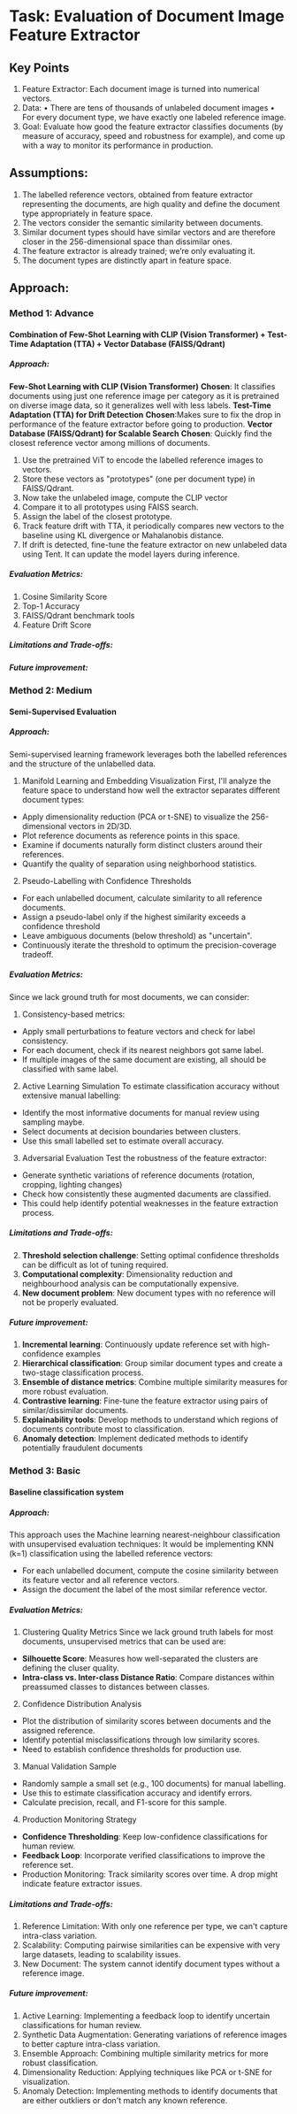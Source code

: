 # Task: Evaluation of Document Image Feature Extractor
## Key Points
1.	Feature Extractor: Each document image is turned into numerical vectors.
2.	Data:
    •	There are tens of thousands of unlabeled document images
    •	For every document type, we have exactly one labeled reference image.
3.	Goal: Evaluate how good the feature extractor classifies documents (by measure of accuracy, speed and robustness for example), and come up with a way to monitor its performance in production.

## Assumptions:
1.	The labelled reference vectors, obtained from feature extractor representing the documents, are high quality and define the document type appropriately in feature space.
2.	The vectors consider the semantic similarity between documents.
3.	Similar document types should have similar vectors and are therefore closer in the 256-dimensional space than dissimilar ones.
4.	The feature extractor is already trained; we’re only evaluating it.
5.	The document types are distinctly apart in feature space. 

## Approach:

### Method 1: Advance
#### Combination of Few-Shot Learning with CLIP (Vision Transformer) + Test-Time Adaptation (TTA) + Vector Database (FAISS/Qdrant)

##### Approach:
**Few-Shot Learning with CLIP (Vision Transformer)**
**Chosen**: It classifies documents using just one reference image per category as it is pretrained on diverse image data, so it generalizes well with less labels.
**Test-Time Adaptation (TTA) for Drift Detection**
**Chosen**:Makes sure to fix the drop in performance of the feature extractor before going to production.
**Vector Database (FAISS/Qdrant) for Scalable Search**
**Chosen**: Quickly find the closest reference vector among millions of documents.

1. Use the pretrained ViT to encode the labelled reference images to vectors.
2. Store these vectors as "prototypes" (one per document type) in FAISS/Qdrant.
3. Now take the unlabeled image, compute the CLIP vector
4. Compare it to all prototypes using FAISS search.
5. Assign the label of the closest prototype.
6. Track feature drift with TTA, it periodically compares new vectors to the baseline using KL divergence or Mahalanobis distance.
7. If drift is detected, fine-tune the feature extractor on new unlabeled data using Tent. It can update the model layers during inference. 

##### Evaluation Metrics:

1. Cosine Similarity Score
2. Top-1 Accuracy
3. FAISS/Qdrant benchmark tools
4. Feature Drift Score 

##### Limitations and Trade-offs:
##### Future improvement:

### Method 2: Medium
#### Semi-Supervised Evaluation
##### Approach:
Semi-supervised learning framework leverages both the labelled references and the structure of the unlabelled data.
1. Manifold Learning and Embedding Visualization
First, I'll analyze the feature space to understand how well the extractor separates different document types:
- Apply dimensionality reduction (PCA or t-SNE) to visualize the 256-dimensional vectors in 2D/3D.
- Plot reference documents as reference points in this space.
- Examine if documents naturally form distinct clusters around their references.
- Quantify the quality of separation using neighborhood statistics.

2. Pseudo-Labelling with Confidence Thresholds
- For each unlabelled document, calculate similarity to all reference documents.
- Assign a pseudo-label only if the highest similarity exceeds a confidence threshold
- Leave ambiguous documents (below threshold) as "uncertain".
- Continuously iterate the threshold to optimum the precision-coverage tradeoff.

##### Evaluation Metrics:
Since we lack ground truth for most documents, we can consider:
1. Consistency-based metrics:
- Apply small perturbations to feature vectors and check for label consistency.
- For each document, check if its nearest neighbors got same label.
- If multiple images of the same document are existing, all should be classified with same label.

2. Active Learning Simulation
To estimate classification accuracy without extensive manual labelling:
- Identify the most informative documents for manual review using sampling maybe.
- Select documents at decision boundaries between clusters.
- Use this small labelled set to estimate overall accuracy.

3. Adversarial Evaluation
Test the robustness of the feature extractor:
- Generate synthetic variations of reference documents (rotation, cropping, lighting changes)
- Check how consistently these augmented dacuments are classified.
- This could help identify potential weaknesses in the feature extraction process.


##### Limitations and Trade-offs:
2.	**Threshold selection challenge**: Setting optimal confidence thresholds can be difficult as lot of tuning required.
3.	**Computational complexity**: Dimensionality reduction and neighbourhood analysis can be computationally expensive.
4.	**New document problem**: New document types with no reference will not be properly evaluated.
   
##### Future improvement:
1.	**Incremental learning**: Continuously update reference set with high-confidence examples
2.	**Hierarchical classification**: Group similar document types and create a two-stage classification process.
3.	**Ensemble of distance metrics**: Combine multiple similarity measures for more robust evaluation.
4.	**Contrastive learning**: Fine-tune the feature extractor using pairs of similar/dissimilar documents.
5.	**Explainability tools**: Develop methods to understand which regions of documents contribute most to classification.
6.	**Anomaly detection**: Implement dedicated methods to identify potentially fraudulent documents


### Method 3: Basic
#### Baseline classification system
##### Approach:
This approach uses the Machine learning nearest-neighbour classification with unsupervised evaluation techniques:
It would be implementing KNN (k=1) classification using the labelled reference vectors:
- For each unlabelled document, compute the cosine similarity between its feature vector and all reference vectors.
- Assign the document the label of the most similar reference vector.

##### Evaluation Metrics:
1. Clustering Quality Metrics
Since we lack ground truth labels for most documents, unsupervised metrics that can be used are:
- **Silhouette Score**: Measures how well-separated the clusters are defining the cluser quality.
- **Intra-class vs. Inter-class Distance Ratio**: Compare distances within preassumed classes to distances between classes.

2. Confidence Distribution Analysis
- Plot the distribution of similarity scores between documents and the assigned reference.
- Identify potential misclassifications through low similarity scores.
- Need to establish confidence thresholds for production use.

3. Manual Validation Sample
- Randomly sample a small set (e.g., 100 documents) for manual labelling.
- Use this to estimate classification accuracy and identify errors.
- Calculate precision, recall, and F1-score for this sample.

4. Production Monitoring Strategy
- **Confidence Thresholding**: Keep low-confidence classifications for human review.
- **Feedback Loop**: Incorporate verified classifications to improve the reference set.
- Production Monitoring: Track similarity scores over time. A drop might indicate feature extractor issues.

##### Limitations and Trade-offs:
1.	Reference Limitation: With only one reference per type, we can't capture intra-class variation.
2.	Scalability: Computing pairwise similarities can be expensive with very large datasets, leading to scalability issues.
3.	New Document: The system cannot identify document types without a reference image.

##### Future improvement:
1.	Active Learning: Implementing a feedback loop to identify uncertain classifications for human review.
2.	Synthetic Data Augmentation: Generating variations of reference images to better capture intra-class variation.
3.	Ensemble Approach: Combining multiple similarity metrics for more robust classification.
4.	Dimensionality Reduction: Applying techniques like PCA or t-SNE for visualization.
5.	Anomaly Detection: Implementing methods to identify documents that are either outkliers or don't match any known reference.



